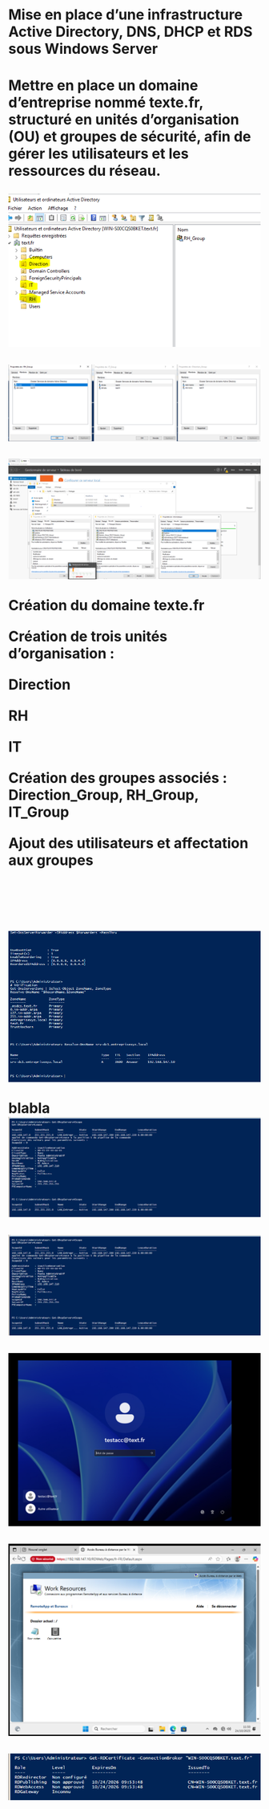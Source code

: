    <h1> Mise en place d’une infrastructure Active Directory, DNS, DHCP et RDS sous Windows Server<h1>
    <p>Mettre en place un domaine d’entreprise nommé texte.fr, structuré en unités d’organisation (OU) et groupes de sécurité, afin de gérer les utilisateurs et les ressources du réseau.<p>

![alt text](image-5.png)

![alt text](image-1.png)

![alt text](image-4.png)
<p> Création du domaine texte.fr

Création de trois unités d’organisation :

Direction

RH

IT

Création des groupes associés : Direction_Group, RH_Group, IT_Group

Ajout des utilisateurs et affectation aux groupes
<p>
<br><br>


![alt text](image-3.png)

blabla
![alt text](image.png)

![alt text](image.png)

![alt text](image-6.png)

![alt text](image-7.png)

![alt text](image-8.png)

